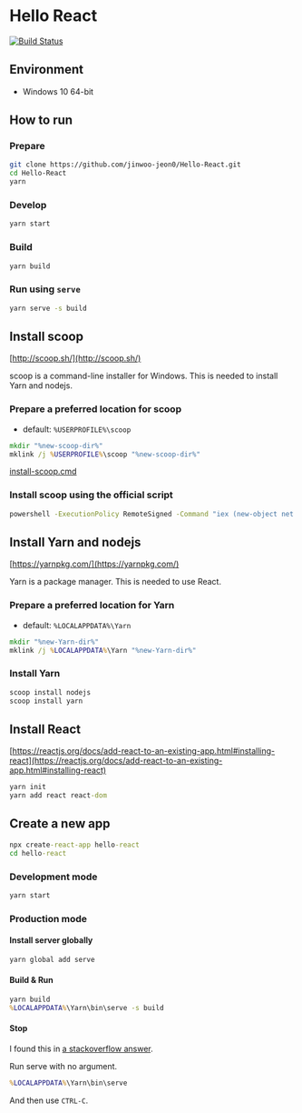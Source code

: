# Hello React

[![Build Status](https://travis-ci.com/jinwoo-jeon0/Hello-React.svg?branch=master)](https://travis-ci.com/jinwoo-jeon0/Hello-React)

## Environment

* Windows 10 64-bit

## How to run

### Prepare

```sh
git clone https://github.com/jinwoo-jeon0/Hello-React.git
cd Hello-React
yarn
```

### Develop

```sh
yarn start
```

### Build

```sh
yarn build
```

### Run using `serve`

```sh
yarn serve -s build
```

## Install scoop

[http://scoop.sh/](http://scoop.sh/)

scoop is a command-line installer for Windows. This is needed to install Yarn and nodejs.

### Prepare a preferred location for scoop

* default: `%USERPROFILE%\scoop`

```bat
mkdir "%new-scoop-dir%"
mklink /j %USERPROFILE%\scoop "%new-scoop-dir%"
```

[install-scoop.cmd](https://gist.github.com/jinwoo-jeon0/c503487e4f13c7c680d53d58750873b9)

### Install scoop using the official script

```bat
powershell -ExecutionPolicy RemoteSigned -Command "iex (new-object net.webclient).downloadstring('https://get.scoop.sh')"
```

## Install Yarn and nodejs

[https://yarnpkg.com/](https://yarnpkg.com/)

Yarn is a package manager. This is needed to use React.

### Prepare a preferred location for Yarn

* default: `%LOCALAPPDATA%\Yarn`

```bat
mkdir "%new-Yarn-dir%"
mklink /j %LOCALAPPDATA%\Yarn "%new-Yarn-dir%"
```

### Install Yarn

```bat
scoop install nodejs
scoop install yarn
```

## Install React

[https://reactjs.org/docs/add-react-to-an-existing-app.html#installing-react](https://reactjs.org/docs/add-react-to-an-existing-app.html#installing-react)

```bat
yarn init
yarn add react react-dom
```

## Create a new app

```bat
npx create-react-app hello-react
cd hello-react
```

### Development mode

```bat
yarn start
```

### Production mode

#### Install server globally

```bat
yarn global add serve
```

#### Build & Run

```bat
yarn build
%LOCALAPPDATA%\Yarn\bin\serve -s build
```

#### Stop

I found this in [a stackoverflow answer](https://stackoverflow.com/a/48089171/3300315).

Run serve with no argument.

```bat
%LOCALAPPDATA%\Yarn\bin\serve
```

And then use `CTRL-C`.
